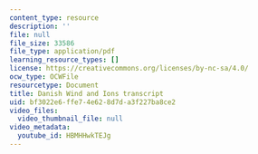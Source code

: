 ```yaml
---
content_type: resource
description: ''
file: null
file_size: 33586
file_type: application/pdf
learning_resource_types: []
license: https://creativecommons.org/licenses/by-nc-sa/4.0/
ocw_type: OCWFile
resourcetype: Document
title: Danish Wind and Ions transcript
uid: bf3022e6-ffe7-4e62-8d7d-a3f227ba8ce2
video_files:
  video_thumbnail_file: null
video_metadata:
  youtube_id: HBMHHwkTEJg
---
```

